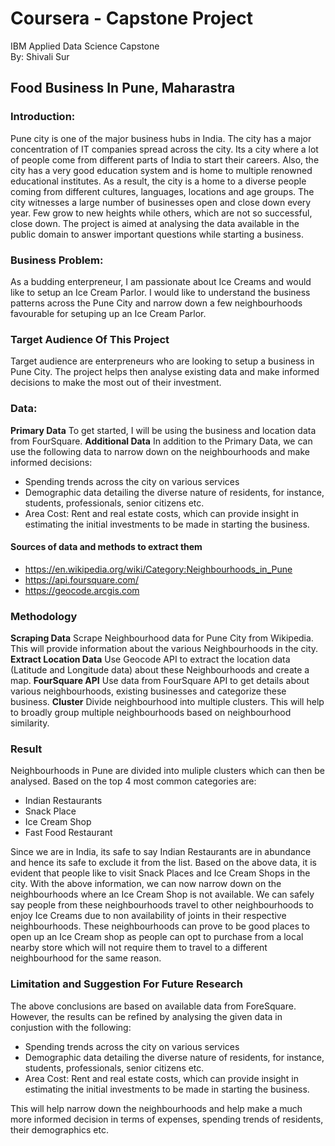 # Coursera - Capstone Project
IBM Applied Data Science Capstone  
By: Shivali Sur
## Food Business In Pune, Maharastra 

###  Introduction:

Pune city is one of the major business hubs in India. The city has a major concentration of IT companies spread across the city. Its a city where a lot of people come from different parts of India to start their careers. Also, the city has a very good education system and is home to multiple renowned educational institutes. As a result, the city is a home to a diverse people coming from different cultures, languages, locations and age groups.
The city witnesses a large number of businesses open and close down every year. Few grow to new heights while others, which are not so successful, close down.
The project is aimed at analysing the data available in the public domain to answer important questions while starting a business.

###  Business Problem:
As a budding enterpreneur, I am passionate about Ice Creams and would like to setup an Ice Cream Parlor. I would like to understand the business patterns across the Pune City and narrow down a few neighbourhoods favourable for setuping up an Ice Cream Parlor.

###  Target Audience Of This Project
Target audience are enterpreneurs who are looking to setup a business in Pune City. The project helps then analyse existing data and make informed decisions to make the most out of their investment.
###  Data:
**Primary Data**
To get started, I will be using the business and location data from FourSquare.
**Additional Data**
In addition to the Primary Data, we can use the following data to narrow down on the neighbourhoods and make informed decisions:
- Spending trends across the city on various services
- Demographic data detailing the diverse nature of residents, for instance, students, professionals, senior citizens etc.
- Area Cost: Rent and real estate costs, which can provide insight in estimating the initial investments to be made in starting the business.

#### Sources of data and methods to extract them
- https://en.wikipedia.org/wiki/Category:Neighbourhoods_in_Pune
- https://api.foursquare.com/
- https://geocode.arcgis.com

### Methodology
**Scraping Data**
Scrape Neighbourhood data for Pune City from Wikipedia. This will provide information about the various Neighbourhoods in the city.
**Extract Location Data**
Use Geocode API to extract the location data (Latitude and Longitude data) about these Neighbourhoods and create a map.
**FourSquare API**
Use data from FourSquare API to get details about various neighbourhoods, existing businesses and categorize these business.
**Cluster**
Divide neighbourhood into multiple clusters. This will help to broadly group multiple neighbourhoods based on neighbourhood similarity.
### Result
Neighbourhoods in Pune are divided into muliple clusters which can then be analysed. Based on the top 4 most common categories are:
- Indian Restaurants
- Snack Place
- Ice Cream Shop
- Fast Food Restaurant

Since we are in India, its safe to say Indian Restaurants are in abundance and hence its safe to exclude it from the list. Based on the above data, it is evident that people like to visit Snack Places and Ice Cream Shops in the city.
With the above information, we can now narrow down on the neighbourhoods where an Ice Cream Shop is not available. We can safely say people from these neighbourhoods travel to other neighbourhoods to enjoy Ice Creams due to non availability of joints in their respective neighbourhoods. These neighbourhoods can prove to be good places to open up an Ice Cream shop as people can opt to purchase from a local nearby store which will not require them to travel to a different neighbourhood for the same reason.

### Limitation and Suggestion For Future Research
The above conclusions are based on available data from ForeSquare. However, the results can be refined by analysing the given data in conjustion with the following:
- Spending trends across the city on various services
- Demographic data detailing the diverse nature of residents, for instance, students, professionals, senior citizens etc.
- Area Cost: Rent and real estate costs, which can provide insight in estimating the initial investments to be made in starting the business.

This will help narrow down the neighbourhoods and help make a much more informed decision in terms of expenses, spending trends of residents, their demographics etc. 